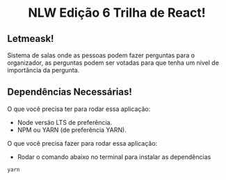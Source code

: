 <h1 align="center">NLW Edição 6 Trilha de React!</h1>

## Letmeask!
Sistema de salas onde as pessoas podem fazer perguntas para o organizador,
as perguntas podem ser votadas para que tenha um nível de importância da pergunta.

## Dependências Necessárias!
O que você precisa ter para rodar essa aplicação:
- Node versão LTS de preferência.
- NPM ou YARN (de preferência YARN).

O que você precisa fazer para rodar essa aplicação:

- Rodar o comando abaixo no terminal para instalar as dependências
```bash
yarn
```
